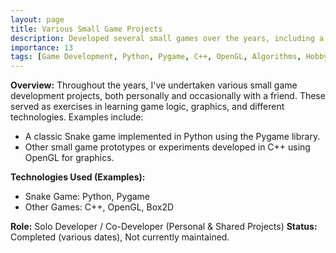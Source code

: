 ```yaml
---
layout: page
title: Various Small Game Projects
description: Developed several small games over the years, including a Python-based Snake game using Pygame, and other minor game projects in C++ with OpenGL.
importance: 13
tags: [Game Development, Python, Pygame, C++, OpenGL, Algorithms, Hobby Projects]
---
```


**Overview:**
Throughout the years, I've undertaken various small game development projects, both personally and occasionally with a friend. These served as exercises in learning game logic, graphics, and different technologies. Examples include:
*   A classic Snake game implemented in Python using the Pygame library.
*   Other small game prototypes or experiments developed in C++ using OpenGL for graphics.

**Technologies Used (Examples):**
*   Snake Game: Python, Pygame
*   Other Games: C++, OpenGL, Box2D

**Role:** Solo Developer / Co-Developer (Personal & Shared Projects)
**Status:** Completed (various dates), Not currently maintained.
